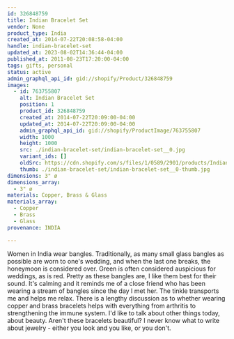 ```yaml
---
id: 326848759
title: Indian Bracelet Set
vendor: None
product_type: India
created_at: 2014-07-22T20:08:58-04:00
handle: indian-bracelet-set
updated_at: 2023-08-02T14:36:44-04:00
published_at: 2011-08-23T17:20:00-04:00
tags: gifts, personal
status: active
admin_graphql_api_id: gid://shopify/Product/326848759
images:
  - id: 763755807
    alt: Indian Bracelet Set
    position: 1
    product_id: 326848759
    created_at: 2014-07-22T20:09:00-04:00
    updated_at: 2014-07-22T20:09:00-04:00
    admin_graphql_api_id: gid://shopify/ProductImage/763755807
    width: 1000
    height: 1000
    src: ./indian-bracelet-set/indian-bracelet-set__0.jpg
    variant_ids: []
    oldSrc: https://cdn.shopify.com/s/files/1/0589/2901/products/Indian_20Bracelets.jpeg?v=1406074140
    thumb: ./indian-bracelet-set/indian-bracelet-set__0-thumb.jpg
dimensions: 3" ø
dimensions_array:
  - 3" ø
materials: Copper, Brass & Glass
materials_array:
  - Copper
  - Brass
  - Glass
provenance: INDIA

---
```


Women in India wear bangles. Traditionally, as many small glass bangles as possible are worn to one's wedding, and when the last one breaks, the honeymoon is considered over. Green is often considered auspicious for weddings, as is red. Pretty as these bangles are, I like them best for their sound. It's calming and it reminds me of a close friend who has been wearing a stream of bangles since the day I met her. The tinkle transports me and helps me relax. There is a lengthy discussion as to whether wearing copper and brass bracelets helps with everything from arthritis to strengthening the immune system. I'd like to talk about other things today, about beauty. Aren't these bracelets beautiful? I never know what to write about jewelry - either you look and you like, or you don't.